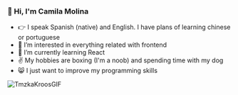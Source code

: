 ### :wave: Hi, I'm Camila Molina
- :point_right: I speak Spanish (native) and English. I have plans of learning chinese or portuguese
- 👀 I’m interested in everything related with frontend 
- 🌱 I’m currently learning React
- :v: My hobbies are boxing (I'm a noob) and spending time with my dog 
- :smile_cat: I just want to improve my programming skills

![TmzkaKroosGIF](https://user-images.githubusercontent.com/82980992/223612045-f9848b30-1d92-4507-bbde-24f94c8d3cf0.gif)

<!---
CamiiMolina/CamiiMolina is a ✨ special ✨ repository because its `README.md` (this file) appears on your GitHub profile.
You can click the Preview link to take a look at your changes.
--->

